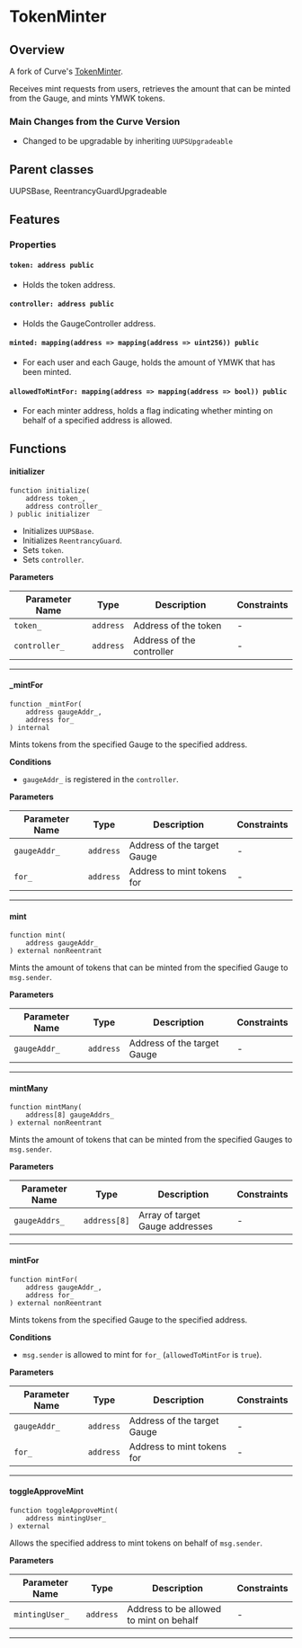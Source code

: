 # TokenMinter

## Overview

A fork of Curve's [TokenMinter](https://github.com/curvefi/curve-dao-contracts/blob/master/contracts/Minter.vy).

Receives mint requests from users, retrieves the amount that can be minted from the Gauge, and mints YMWK tokens.

### Main Changes from the Curve Version

- Changed to be upgradable by inheriting `UUPSUpgradeable`

## Parent classes

UUPSBase, ReentrancyGuardUpgradeable

## Features

### Properties

#### `token: address public`

- Holds the token address.

#### `controller: address public`

- Holds the GaugeController address.

#### `minted: mapping(address => mapping(address => uint256)) public`

- For each user and each Gauge, holds the amount of YMWK that has been minted.

#### `allowedToMintFor: mapping(address => mapping(address => bool)) public`

- For each minter address, holds a flag indicating whether minting on behalf of a specified address is allowed.

## Functions

#### initializer

```solidity
function initialize(
    address token_,
    address controller_
) public initializer
```

- Initializes `UUPSBase`.
- Initializes `ReentrancyGuard`.
- Sets `token`.
- Sets `controller`.

**Parameters**

| Parameter Name | Type      | Description               | Constraints |
| -------------- | --------- | ------------------------- | ----------- |
| `token_`       | `address` | Address of the token      | -           |
| `controller_`  | `address` | Address of the controller | -           |

---

#### \_mintFor

```solidity
function _mintFor(
    address gaugeAddr_,
    address for_
) internal
```

Mints tokens from the specified Gauge to the specified address.

**Conditions**

- `gaugeAddr_` is registered in the `controller`.

**Parameters**

| Parameter Name | Type      | Description                 | Constraints |
| -------------- | --------- | --------------------------- | ----------- |
| `gaugeAddr_`   | `address` | Address of the target Gauge | -           |
| `for_`         | `address` | Address to mint tokens for  | -           |

---

#### mint

```solidity
function mint(
    address gaugeAddr_
) external nonReentrant
```

Mints the amount of tokens that can be minted from the specified Gauge to `msg.sender`.

**Parameters**

| Parameter Name | Type      | Description                 | Constraints |
| -------------- | --------- | --------------------------- | ----------- |
| `gaugeAddr_`   | `address` | Address of the target Gauge | -           |

---

#### mintMany

```solidity
function mintMany(
    address[8] gaugeAddrs_
) external nonReentrant
```

Mints the amount of tokens that can be minted from the specified Gauges to `msg.sender`.

**Parameters**

| Parameter Name | Type         | Description                     | Constraints |
| -------------- | ------------ | ------------------------------- | ----------- |
| `gaugeAddrs_`  | `address[8]` | Array of target Gauge addresses | -           |

---

#### mintFor

```solidity
function mintFor(
    address gaugeAddr_,
    address for_
) external nonReentrant
```

Mints tokens from the specified Gauge to the specified address.

**Conditions**

- `msg.sender` is allowed to mint for `for_` (`allowedToMintFor` is `true`).

**Parameters**

| Parameter Name | Type      | Description                 | Constraints |
| -------------- | --------- | --------------------------- | ----------- |
| `gaugeAddr_`   | `address` | Address of the target Gauge | -           |
| `for_`         | `address` | Address to mint tokens for  | -           |

---

#### toggleApproveMint

```solidity
function toggleApproveMint(
    address mintingUser_
) external
```

Allows the specified address to mint tokens on behalf of `msg.sender`.

**Parameters**

| Parameter Name | Type      | Description                             | Constraints |
| -------------- | --------- | --------------------------------------- | ----------- |
| `mintingUser_` | `address` | Address to be allowed to mint on behalf | -           |

---
